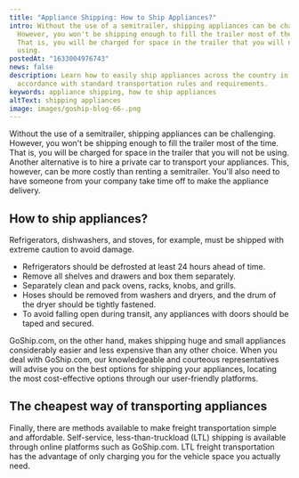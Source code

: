 ```yaml
---
title: "Appliance Shipping: How to Ship Appliances?"
intro: Without the use of a semitrailer, shipping appliances can be challenging.
  However, you won't be shipping enough to fill the trailer most of the time.
  That is, you will be charged for space in the trailer that you will not be
  using.
postedAt: "1633004976743"
news: false
description: Learn how to easily ship appliances across the country in
  accordance with standard transportation rules and requirements.
keywords: appliance shipping, how to ship appliances
altText: shipping appliances
image: images/goship-blog-66-.png
---
```


Without the use of a semitrailer, shipping appliances can be challenging. However, you won't be shipping enough to fill the trailer most of the time. That is, you will be charged for space in the trailer that you will not be using. Another alternative is to hire a private car to transport your appliances. This, however, can be more costly than renting a semitrailer. You'll also need to have someone from your company take time off to make the appliance delivery.

## How to ship appliances?

Refrigerators, dishwashers, and stoves, for example, must be shipped with extreme caution to avoid damage.

* Refrigerators should be defrosted at least 24 hours ahead of time.
* Remove all shelves and drawers and box them separately.
* Separately clean and pack ovens, racks, knobs, and grills.
* Hoses should be removed from washers and dryers, and the drum of the dryer should be tightly fastened.
* To avoid falling open during transit, any appliances with doors should be taped and secured.

GoShip.com, on the other hand, makes shipping huge and small appliances considerably easier and less expensive than any other choice. When you deal with GoShip.com, our knowledgeable and courteous representatives will advise you on the best options for shipping your appliances, locating the most cost-effective options through our user-friendly platforms.

## The cheapest way of transporting appliances

Finally, there are methods available to make freight transportation simple and affordable. Self-service, less-than-truckload (LTL) shipping is available through online platforms such as GoShip.com. LTL freight transportation has the advantage of only charging you for the vehicle space you actually need.
